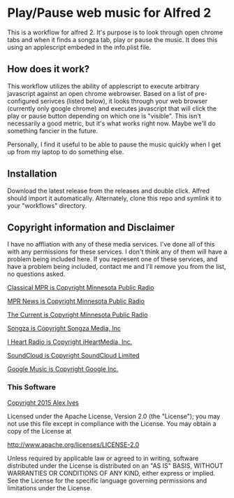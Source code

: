 # Play/Pause web music for Alfred 2
This is a workflow for alfred 2. It's purpose is to look through open chrome tabs and when it finds a songza tab, play or pause the music. It does this using an applescript embeded in the info.plist file.

## How does it work?
This workflow utilizes the ability of applescript to execute arbitrary javascript against an open chrome webrowser. 
Based on a list of pre-configured serivces (listed below), it looks through your web browser (currently only google chrome) and executes javascript that will click the play or pause button depending on which one is "visible". This isn't necessarily a good metric, but it's what works right now. Maybe we'll do something fancier in the future.

Personally, I find it useful to be able to pause the music quickly when I get up from my laptop to do something else.

## Installation
Download the latest release from the releases and double click. Alfred should import it automatically. Alternately, clone this repo and symlink it to your "workflows" directory.

## Copyright information and Disclaimer
I have no affliation with any of these media services. I've done all of this with any permissions for these services. I don't think any of them will have a problem being included here. If you represent one of these services, and have a problem being included, contact me and I'll remove you from the list, no questions asked.

[Classical MPR is Copyright Minnesota Public Radio](http://classicalmpr.org)

[MPR News is Copyright Minnesota Public Radio](http://mprnews.org)

[The Current is Copyright Minnesota Public Radio](http://thecurrent.org)

[Songza is Copyright Songza Media, Inc](http://songza.com)

[I Heart Radio is Copyright iHeartMedia, Inc.](http://iheart.com)

[SoundCloud is Copyright SoundCloud Limited](http://soundcloud.com)

[Google Music is Copyright Google Inc.](http://google.com)

### This Software

[Copyright 2015 Alex Ives](http://alex.ives.mn)

Licensed under the Apache License, Version 2.0 (the "License");
you may not use this file except in compliance with the License.
You may obtain a copy of the License at

 http://www.apache.org/licenses/LICENSE-2.0

Unless required by applicable law or agreed to in writing, software
distributed under the License is distributed on an "AS IS" BASIS,
WITHOUT WARRANTIES OR CONDITIONS OF ANY KIND, either express or implied.
See the License for the specific language governing permissions and
limitations under the License.